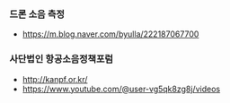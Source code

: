 

### 드론 소음 측정
- https://m.blog.naver.com/byulla/222187067700


### 사단법인 항공소음정책포럼
- http://kanpf.or.kr/
- https://www.youtube.com/@user-vg5qk8zg8j/videos



